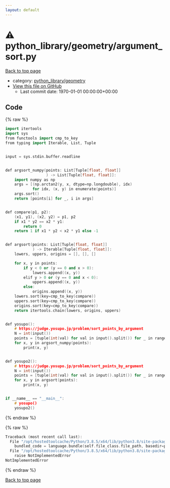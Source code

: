 ```yaml
---
layout: default
---
```


<!-- mathjax config similar to math.stackexchange -->
<script type="text/javascript" async
  src="https://cdnjs.cloudflare.com/ajax/libs/mathjax/2.7.5/MathJax.js?config=TeX-MML-AM_CHTML">
</script>
<script type="text/x-mathjax-config">
  MathJax.Hub.Config({
    TeX: { equationNumbers: { autoNumber: "AMS" }},
    tex2jax: {
      inlineMath: [ ['$','$'] ],
      processEscapes: true
    },
    "HTML-CSS": { matchFontHeight: false },
    displayAlign: "left",
    displayIndent: "2em"
  });
</script>

<script type="text/javascript" src="https://cdnjs.cloudflare.com/ajax/libs/jquery/3.4.1/jquery.min.js"></script>
<script src="https://cdn.jsdelivr.net/npm/jquery-balloon-js@1.1.2/jquery.balloon.min.js" integrity="sha256-ZEYs9VrgAeNuPvs15E39OsyOJaIkXEEt10fzxJ20+2I=" crossorigin="anonymous"></script>
<script type="text/javascript" src="../../../assets/js/copy-button.js"></script>
<link rel="stylesheet" href="../../../assets/css/copy-button.css" />


# :warning: python_library/geometry/argument_sort.py

<a href="../../../index.html">Back to top page</a>

* category: <a href="../../../index.html#bb1189d107afaf50a8d799c22c656ecc">python_library/geometry</a>
* <a href="{{ site.github.repository_url }}/blob/master/python_library/geometry/argument_sort.py">View this file on GitHub</a>
    - Last commit date: 1970-01-01 00:00:00+00:00




## Code

<a id="unbundled"></a>
{% raw %}
```cpp
import itertools
import sys
from functools import cmp_to_key
from typing import Iterable, List, Tuple


input = sys.stdin.buffer.readline


def argsort_numpy(points: List[Tuple[float, float]]
                  ) -> List[Tuple[float, float]]:
    import numpy as np
    args = [(np.arctan2(y, x, dtype=np.longdouble), idx)
            for idx, (x, y) in enumerate(points)]
    args.sort()
    return [points[i] for _, i in args]


def compare(p1, p2):
    (x1, y1), (x2, y2) = p1, p2
    if x1 * y2 == x2 * y1:
        return 0
    return 1 if x1 * y2 < x2 * y1 else -1


def argsort(points: List[Tuple[float, float]]
            ) -> Iterable[Tuple[float, float]]:
    lowers, uppers, origins = [], [], []

    for x, y in points:
        if y < 0 or (y == 0 and x > 0):
            lowers.append((x, y))
        elif y > 0 or (y == 0 and x < 0):
            uppers.append((x, y))
        else:
            origins.append((x, y))
    lowers.sort(key=cmp_to_key(compare))
    uppers.sort(key=cmp_to_key(compare))
    origins.sort(key=cmp_to_key(compare))
    return itertools.chain(lowers, origins, uppers)


def yosupo():
    # https://judge.yosupo.jp/problem/sort_points_by_argument
    N = int(input())
    points = [tuple(int(val) for val in input().split()) for _ in range(N)]
    for x, y in argsort_numpy(points):
        print(x, y)


def yosupo2():
    # https://judge.yosupo.jp/problem/sort_points_by_argument
    N = int(input())
    points = [tuple(int(val) for val in input().split()) for _ in range(N)]
    for x, y in argsort(points):
        print(x, y)


if __name__ == "__main__":
    # yosupo()
    yosupo2()

```
{% endraw %}

<a id="bundled"></a>
{% raw %}
```cpp
Traceback (most recent call last):
  File "/opt/hostedtoolcache/Python/3.8.5/x64/lib/python3.8/site-packages/onlinejudge_verify/docs.py", line 349, in write_contents
    bundled_code = language.bundle(self.file_class.file_path, basedir=pathlib.Path.cwd())
  File "/opt/hostedtoolcache/Python/3.8.5/x64/lib/python3.8/site-packages/onlinejudge_verify/languages/python.py", line 61, in bundle
    raise NotImplementedError
NotImplementedError

```
{% endraw %}

<a href="../../../index.html">Back to top page</a>

